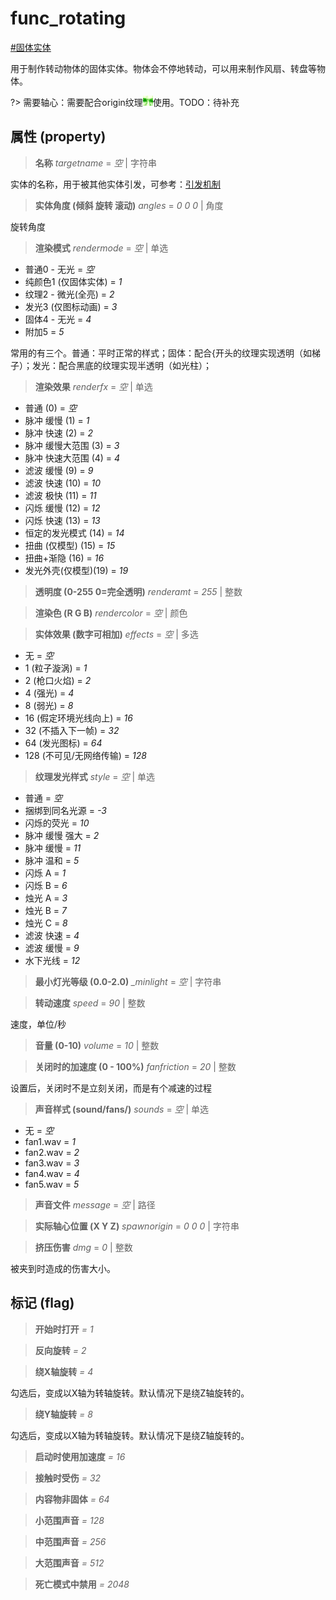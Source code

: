 # func_rotating
[#固体实体](wiki/solid_entity)

用于制作转动物体的固体实体。物体会不停地转动，可以用来制作风扇、转盘等物体。

?> 需要轴心：需要配合origin纹理![origin](../../images/tex_origin.png)使用。TODO：待补充

## 属性 (property)
> **名称** *targetname* = *空* | 字符串

实体的名称，用于被其他实体引发，可参考：[引发机制](wiki/trigger)

> **实体角度 (倾斜 旋转 滚动)** *angles* = *0 0 0* | 角度

旋转角度

> **渲染模式** *rendermode* = *空* | 单选

- 普通0 - 无光 = *空*
- 纯颜色1 (仅固体实体) = *1*
- 纹理2 - 微光(全亮) = *2*
- 发光3 (仅图标动画) = *3*
- 固体4 - 无光 = *4*
- 附加5 = *5*

常用的有三个。普通：平时正常的样式；固体：配合{开头的纹理实现透明（如梯子）；发光：配合黑底的纹理实现半透明（如光柱）；

> **渲染效果** *renderfx* = *空* | 单选

- 普通 (0) = *空*
- 脉冲 缓慢 (1) = *1*
- 脉冲 快速 (2) = *2*
- 脉冲 缓慢大范围 (3) = *3*
- 脉冲 快速大范围 (4) = *4*
- 滤波 缓慢 (9) = *9*
- 滤波 快速 (10) = *10*
- 滤波 极快 (11) = *11*
- 闪烁 缓慢 (12) = *12*
- 闪烁 快速 (13) = *13*
- 恒定的发光模式 (14) = *14*
- 扭曲 (仅模型) (15) = *15*
- 扭曲+渐隐 (16) = *16*
- 发光外壳(仅模型)(19) = *19*

> **透明度 (0-255 0=完全透明)** *renderamt* = *255* | 整数

> **渲染色 (R G B)** *rendercolor* = *空* | 颜色

> **实体效果 (数字可相加)** *effects* = *空* | 多选

- 无 = *空*
- 1 (粒子漩涡) = *1*
- 2 (枪口火焰) = *2*
- 4 (强光) = *4*
- 8 (弱光) = *8*
- 16 (假定环境光线向上) = *16*
- 32 (不插入下一帧) = *32*
- 64 (发光图标) = *64*
- 128 (不可见/无网络传输) = *128*

> **纹理发光样式** *style* = *空* | 单选

- 普通 = *空*
- 捆绑到同名光源 = *-3*
- 闪烁的荧光 = *10*
- 脉冲 缓慢 强大 = *2*
- 脉冲 缓慢 = *11*
- 脉冲 温和 = *5*
- 闪烁 A = *1*
- 闪烁 B = *6*
- 烛光 A = *3*
- 烛光 B = *7*
- 烛光 C = *8*
- 滤波 快速 = *4*
- 滤波 缓慢 = *9*
- 水下光线 = *12*

> **最小灯光等级 (0.0-2.0)** *_minlight* = *空* | 字符串

> **转动速度** *speed* = *90* | 整数

速度，单位/秒

> **音量 (0-10)** *volume* = *10* | 整数

> **关闭时的加速度 (0 - 100%)** *fanfriction* = *20* | 整数

设置后，关闭时不是立刻关闭，而是有个减速的过程

> **声音样式 (sound/fans/)** *sounds* = *空* | 单选

- 无 = *空*
- fan1.wav = *1*
- fan2.wav = *2*
- fan3.wav = *3*
- fan4.wav = *4*
- fan5.wav = *5*

> **声音文件** *message* = *空* | 路径

> **实际轴心位置 (X Y Z)** *spawnorigin* = *0 0 0* | 字符串

> **挤压伤害** *dmg* = *0* | 整数

被夹到时造成的伤害大小。

## 标记 (flag)
> **开始时打开** *= 1*

> **反向旋转** *= 2*

> **绕X轴旋转** *= 4*

勾选后，变成以X轴为转轴旋转。默认情况下是绕Z轴旋转的。

> **绕Y轴旋转** *= 8*

勾选后，变成以X轴为转轴旋转。默认情况下是绕Z轴旋转的。

> **启动时使用加速度** *= 16*

> **接触时受伤** *= 32*

> **内容物非固体** *= 64*

> **小范围声音** *= 128*

> **中范围声音** *= 256*

> **大范围声音** *= 512*

> **死亡模式中禁用** *= 2048*

